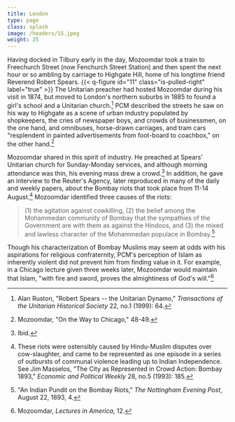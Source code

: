 ```yaml
---
title: London
type: page
class: splash
image: /headers/15.jpeg
weight: 25
---
```


Having docked in Tilbury early in the day, Mozoomdar took a train to
Freechurch Street (now Fenchurch Street Station) and then spent the next
hour or so ambling by carriage to Highgate Hill, home of his longtime
friend Reverend Robert Spears. {{< q-figure id="11" class="is-pulled-right" label="true" >}}
 The Unitarian preacher had hosted
Mozoomdar during his visit in 1874, but moved to London's northern
suburbs in 1885 to found a girl's school and a Unitarian
church.[^37] PCM described the streets he saw on his way to Highgate as
a scene of urban industry populated by shopkeepers, the cries of
newspaper boys, and crowds of businessmen, on the one hand, and
omnibuses, horse-drawn carriages, and tram cars "resplendent in painted
advertisements from foot-board to coachbox," on the other hand.[^38]

Mozoomdar shared in this spirit of industry. He preached at Spears'
Unitarian church for Sunday-Monday services, and although morning
attendance was thin, his evening mass drew a crowd.[^39] In addition, he
gave an interview to the Reuter's Agency, later reproduced in many of
the daily and weekly papers, about the Bombay riots that took place from
11-14 August.[^40] Mozoomdar identified three causes of the riots:

> (1) the agitation against cowkilling, (2) the belief among the
Mohammedan community of Bombay that the sympathies of the Government are
with them as against the Hindoos, and (3) the mixed and lawless
character of the Mohammedan populace in Bombay.[^41]

Though his characterization of Bombay Muslims may seem at odds with his
aspirations for religious confraternity, PCM\'s perception of Islam as
inherently violent did not prevent him from finding value in it. For
example, in a Chicago lecture given three weeks later, Mozoomdar would
maintain that Islam, "with fire and sword, proves the almightiness of God's will."[^42]

[^37]: Alan Ruston, "Robert Spears -- the Unitarian Dynamo,"
    *Transactions of the Unitarian Historical Society* 22, no.1 (1999):
    64.

[^38]: Mozoomdar, "On the Way to Chicago," 48-49.

[^39]: Ibid.

[^40]: These riots were ostensibly caused by Hindu-Muslim disputes over
    cow-slaughter, and came to be represented as one episode in a series
    of outbursts of communal violence leading up to Indian Independence.
    See Jim Masselos, "The City as Represented in Crowd Action: Bombay
    1893," *Economic and Political Weekly* 28, no.5 (1993): 185.

[^41]: "An Indian Pundit on the Bombay Riots," *The Nottingham Evening
    Post*, August 22, 1893, 4.

[^42]: Mozoomdar, *Lectures in America*, 12.
